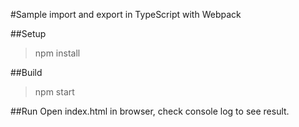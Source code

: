 #Sample import and export in TypeScript with Webpack

##Setup
>npm install

##Build
>npm start

##Run
Open index.html in browser, check console log to see result.